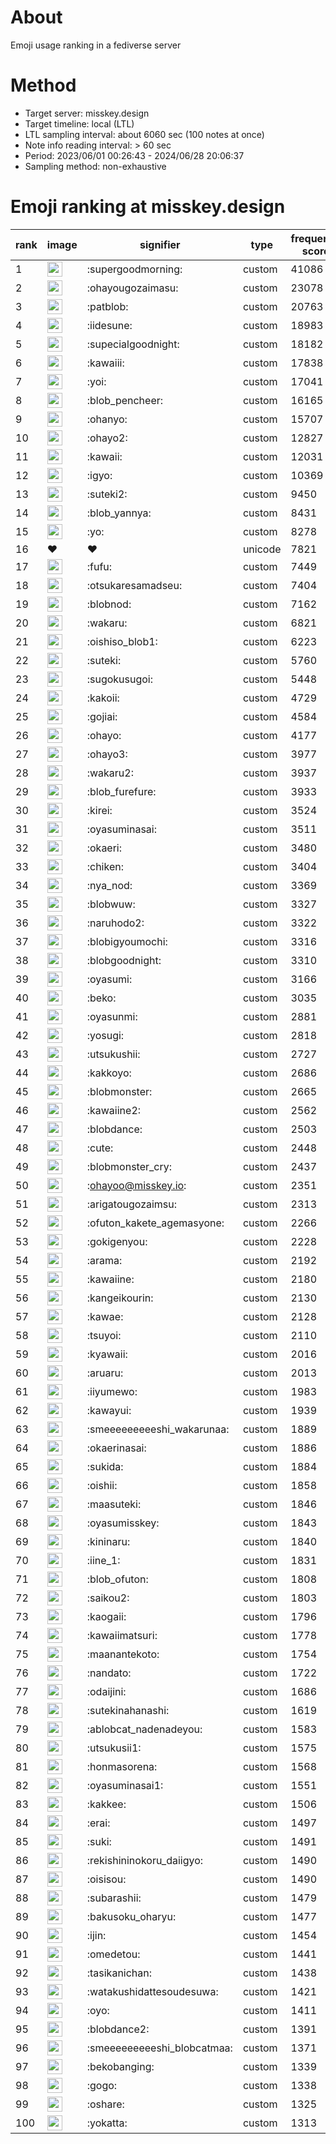 # About
Emoji usage ranking in a fediverse server

# Method
- Target server: misskey.design
- Target timeline: local (LTL)
- LTL sampling interval: about 6060 sec (100 notes at once)
- Note info reading interval: > 60 sec
- Period: 2023/06/01 00:26:43 - 2024/06/28 20:06:37 
- Sampling method: non-exhaustive

# Emoji ranking at misskey.design

|rank|image|signifier|type|frequency score|
|----|----|----|----|----|
|1|<img height="24" src="https://misskey.design/emoji/supergoodmorning.webp">|:supergoodmorning:|custom|41086|
|2|<img height="24" src="https://misskey.design/emoji/ohayougozaimasu.webp">|:ohayougozaimasu:|custom|23078|
|3|<img height="24" src="https://misskey.design/emoji/patblob.webp">|:patblob:|custom|20763|
|4|<img height="24" src="https://misskey.design/emoji/iidesune.webp">|:iidesune:|custom|18983|
|5|<img height="24" src="https://misskey.design/emoji/supecialgoodnight.webp">|:supecialgoodnight:|custom|18182|
|6|<img height="24" src="https://misskey.design/emoji/kawaiii.webp">|:kawaiii:|custom|17838|
|7|<img height="24" src="https://misskey.design/emoji/yoi.webp">|:yoi:|custom|17041|
|8|<img height="24" src="https://misskey.design/emoji/blob_pencheer.webp">|:blob_pencheer:|custom|16165|
|9|<img height="24" src="https://misskey.design/emoji/ohanyo.webp">|:ohanyo:|custom|15707|
|10|<img height="24" src="https://misskey.design/emoji/ohayo2.webp">|:ohayo2:|custom|12827|
|11|<img height="24" src="https://misskey.design/emoji/kawaii.webp">|:kawaii:|custom|12031|
|12|<img height="24" src="https://misskey.design/emoji/igyo.webp">|:igyo:|custom|10369|
|13|<img height="24" src="https://misskey.design/emoji/suteki2.webp">|:suteki2:|custom|9450|
|14|<img height="24" src="https://misskey.design/emoji/blob_yannya.webp">|:blob_yannya:|custom|8431|
|15|<img height="24" src="https://misskey.design/emoji/yo.webp">|:yo:|custom|8278|
|16|❤|❤|unicode|7821|
|17|<img height="24" src="https://misskey.design/emoji/fufu.webp">|:fufu:|custom|7449|
|18|<img height="24" src="https://misskey.design/emoji/otsukaresamadseu.webp">|:otsukaresamadseu:|custom|7404|
|19|<img height="24" src="https://misskey.design/emoji/blobnod.webp">|:blobnod:|custom|7162|
|20|<img height="24" src="https://misskey.design/emoji/wakaru.webp">|:wakaru:|custom|6821|
|21|<img height="24" src="https://misskey.design/emoji/oishiso_blob1.webp">|:oishiso_blob1:|custom|6223|
|22|<img height="24" src="https://misskey.design/emoji/suteki.webp">|:suteki:|custom|5760|
|23|<img height="24" src="https://misskey.design/emoji/sugokusugoi.webp">|:sugokusugoi:|custom|5448|
|24|<img height="24" src="https://misskey.design/emoji/kakoii.webp">|:kakoii:|custom|4729|
|25|<img height="24" src="https://misskey.design/emoji/gojiai.webp">|:gojiai:|custom|4584|
|26|<img height="24" src="https://misskey.design/emoji/ohayo.webp">|:ohayo:|custom|4177|
|27|<img height="24" src="https://misskey.design/emoji/ohayo3.webp">|:ohayo3:|custom|3977|
|28|<img height="24" src="https://misskey.design/emoji/wakaru2.webp">|:wakaru2:|custom|3937|
|29|<img height="24" src="https://misskey.design/emoji/blob_furefure.webp">|:blob_furefure:|custom|3933|
|30|<img height="24" src="https://misskey.design/emoji/kirei.webp">|:kirei:|custom|3524|
|31|<img height="24" src="https://misskey.design/emoji/oyasuminasai.webp">|:oyasuminasai:|custom|3511|
|32|<img height="24" src="https://misskey.design/emoji/okaeri.webp">|:okaeri:|custom|3480|
|33|<img height="24" src="https://misskey.design/emoji/chiken.webp">|:chiken:|custom|3404|
|34|<img height="24" src="https://misskey.design/emoji/nya_nod.webp">|:nya_nod:|custom|3369|
|35|<img height="24" src="https://misskey.design/emoji/blobwuw.webp">|:blobwuw:|custom|3327|
|36|<img height="24" src="https://misskey.design/emoji/naruhodo2.webp">|:naruhodo2:|custom|3322|
|37|<img height="24" src="https://misskey.design/emoji/blobigyoumochi.webp">|:blobigyoumochi:|custom|3316|
|38|<img height="24" src="https://misskey.design/emoji/blobgoodnight.webp">|:blobgoodnight:|custom|3310|
|39|<img height="24" src="https://misskey.design/emoji/oyasumi.webp">|:oyasumi:|custom|3166|
|40|<img height="24" src="https://misskey.design/emoji/beko.webp">|:beko:|custom|3035|
|41|<img height="24" src="https://misskey.design/emoji/oyasunmi.webp">|:oyasunmi:|custom|2881|
|42|<img height="24" src="https://misskey.design/emoji/yosugi.webp">|:yosugi:|custom|2818|
|43|<img height="24" src="https://misskey.design/emoji/utsukushii.webp">|:utsukushii:|custom|2727|
|44|<img height="24" src="https://misskey.design/emoji/kakkoyo.webp">|:kakkoyo:|custom|2686|
|45|<img height="24" src="https://misskey.design/emoji/blobmonster.webp">|:blobmonster:|custom|2665|
|46|<img height="24" src="https://misskey.design/emoji/kawaiine2.webp">|:kawaiine2:|custom|2562|
|47|<img height="24" src="https://misskey.design/emoji/blobdance.webp">|:blobdance:|custom|2503|
|48|<img height="24" src="https://misskey.design/emoji/cute.webp">|:cute:|custom|2448|
|49|<img height="24" src="https://misskey.design/emoji/blobmonster_cry.webp">|:blobmonster_cry:|custom|2437|
|50|<img height="24" src="https://misskey.design/emoji/ohayoo.webp">|:ohayoo@misskey.io:|custom|2351|
|51|<img height="24" src="https://misskey.design/emoji/arigatougozaimsu.webp">|:arigatougozaimsu:|custom|2313|
|52|<img height="24" src="https://misskey.design/emoji/ofuton_kakete_agemasyone.webp">|:ofuton_kakete_agemasyone:|custom|2266|
|53|<img height="24" src="https://misskey.design/emoji/gokigenyou.webp">|:gokigenyou:|custom|2228|
|54|<img height="24" src="https://misskey.design/emoji/arama.webp">|:arama:|custom|2192|
|55|<img height="24" src="https://misskey.design/emoji/kawaiine.webp">|:kawaiine:|custom|2180|
|56|<img height="24" src="https://misskey.design/emoji/kangeikourin.webp">|:kangeikourin:|custom|2130|
|57|<img height="24" src="https://misskey.design/emoji/kawae.webp">|:kawae:|custom|2128|
|58|<img height="24" src="https://misskey.design/emoji/tsuyoi.webp">|:tsuyoi:|custom|2110|
|59|<img height="24" src="https://misskey.design/emoji/kyawaii.webp">|:kyawaii:|custom|2016|
|60|<img height="24" src="https://misskey.design/emoji/aruaru.webp">|:aruaru:|custom|2013|
|61|<img height="24" src="https://misskey.design/emoji/iiyumewo.webp">|:iiyumewo:|custom|1983|
|62|<img height="24" src="https://misskey.design/emoji/kawayui.webp">|:kawayui:|custom|1939|
|63|<img height="24" src="https://misskey.design/emoji/smeeeeeeeeeshi_wakarunaa.webp">|:smeeeeeeeeeshi_wakarunaa:|custom|1889|
|64|<img height="24" src="https://misskey.design/emoji/okaerinasai.webp">|:okaerinasai:|custom|1886|
|65|<img height="24" src="https://misskey.design/emoji/sukida.webp">|:sukida:|custom|1884|
|66|<img height="24" src="https://misskey.design/emoji/oishii.webp">|:oishii:|custom|1858|
|67|<img height="24" src="https://misskey.design/emoji/maasuteki.webp">|:maasuteki:|custom|1846|
|68|<img height="24" src="https://misskey.design/emoji/oyasumisskey.webp">|:oyasumisskey:|custom|1843|
|69|<img height="24" src="https://misskey.design/emoji/kininaru.webp">|:kininaru:|custom|1840|
|70|<img height="24" src="https://misskey.design/emoji/iine_1.webp">|:iine_1:|custom|1831|
|71|<img height="24" src="https://misskey.design/emoji/blob_ofuton.webp">|:blob_ofuton:|custom|1808|
|72|<img height="24" src="https://misskey.design/emoji/saikou2.webp">|:saikou2:|custom|1803|
|73|<img height="24" src="https://misskey.design/emoji/kaogaii.webp">|:kaogaii:|custom|1796|
|74|<img height="24" src="https://misskey.design/emoji/kawaiimatsuri.webp">|:kawaiimatsuri:|custom|1778|
|75|<img height="24" src="https://misskey.design/emoji/maanantekoto.webp">|:maanantekoto:|custom|1754|
|76|<img height="24" src="https://misskey.design/emoji/nandato.webp">|:nandato:|custom|1722|
|77|<img height="24" src="https://misskey.design/emoji/odaijini.webp">|:odaijini:|custom|1686|
|78|<img height="24" src="https://misskey.design/emoji/sutekinahanashi.webp">|:sutekinahanashi:|custom|1619|
|79|<img height="24" src="https://misskey.design/emoji/ablobcat_nadenadeyou.webp">|:ablobcat_nadenadeyou:|custom|1583|
|80|<img height="24" src="https://misskey.design/emoji/utsukusii1.webp">|:utsukusii1:|custom|1575|
|81|<img height="24" src="https://misskey.design/emoji/honmasorena.webp">|:honmasorena:|custom|1568|
|82|<img height="24" src="https://misskey.design/emoji/oyasuminasai1.webp">|:oyasuminasai1:|custom|1551|
|83|<img height="24" src="https://misskey.design/emoji/kakkee.webp">|:kakkee:|custom|1506|
|84|<img height="24" src="https://misskey.design/emoji/erai.webp">|:erai:|custom|1497|
|85|<img height="24" src="https://misskey.design/emoji/suki.webp">|:suki:|custom|1491|
|86|<img height="24" src="https://misskey.design/emoji/rekishininokoru_daiigyo.webp">|:rekishininokoru_daiigyo:|custom|1490|
|87|<img height="24" src="https://misskey.design/emoji/oisisou.webp">|:oisisou:|custom|1490|
|88|<img height="24" src="https://misskey.design/emoji/subarashii.webp">|:subarashii:|custom|1479|
|89|<img height="24" src="https://misskey.design/emoji/bakusoku_oharyu.webp">|:bakusoku_oharyu:|custom|1477|
|90|<img height="24" src="https://misskey.design/emoji/ijin.webp">|:ijin:|custom|1454|
|91|<img height="24" src="https://misskey.design/emoji/omedetou.webp">|:omedetou:|custom|1441|
|92|<img height="24" src="https://misskey.design/emoji/tasikanichan.webp">|:tasikanichan:|custom|1438|
|93|<img height="24" src="https://misskey.design/emoji/watakushidattesoudesuwa.webp">|:watakushidattesoudesuwa:|custom|1421|
|94|<img height="24" src="https://misskey.design/emoji/oyo.webp">|:oyo:|custom|1411|
|95|<img height="24" src="https://misskey.design/emoji/blobdance2.webp">|:blobdance2:|custom|1391|
|96|<img height="24" src="https://misskey.design/emoji/smeeeeeeeeeshi_blobcatmaa.webp">|:smeeeeeeeeeshi_blobcatmaa:|custom|1371|
|97|<img height="24" src="https://misskey.design/emoji/bekobanging.webp">|:bekobanging:|custom|1339|
|98|<img height="24" src="https://misskey.design/emoji/gogo.webp">|:gogo:|custom|1338|
|99|<img height="24" src="https://misskey.design/emoji/oshare.webp">|:oshare:|custom|1325|
|100|<img height="24" src="https://misskey.design/emoji/yokatta.webp">|:yokatta:|custom|1313|
